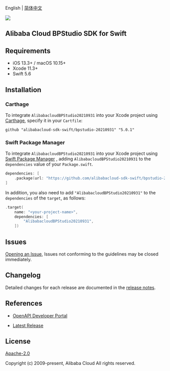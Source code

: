 English | [简体中文](README-CN.md)

![](https://aliyunsdk-pages.alicdn.com/icons/AlibabaCloud.svg)

## Alibaba Cloud BPStudio SDK for Swift

## Requirements

- iOS 13.3+ / macOS 10.15+
- Xcode 11.3+
- Swift 5.6

## Installation

### Carthage

To integrate `AlibabacloudBPStudio20210931` into your Xcode project using [Carthage](https://github.com/Carthage/Carthage), specify it in your `Cartfile`:

```ogdl
github "alibabacloud-sdk-swift/bpstudio-20210931" "5.0.1"
```

### Swift Package Manager

To integrate `AlibabacloudBPStudio20210931` into your Xcode project using [Swift Package Manager](https://swift.org/package-manager/) , adding `AlibabacloudBPStudio20210931` to the `dependencies` value of your `Package.swift`.

```swift
dependencies: [
    .package(url: "https://github.com/alibabacloud-sdk-swift/bpstudio-20210931.git", from: "5.0.1")
]
```

In addition, you also need to add `"AlibabacloudBPStudio20210931"` to the `dependencies` of the `target`, as follows:

```swift
.target(
    name: "<your-project-name>",
    dependencies: [
        "AlibabacloudBPStudio20210931",
    ])
```

## Issues

[Opening an Issue](https://github.com/alibabacloud-sdk-swift/bpstudio-20210931/issues/new), Issues not conforming to the guidelines may be closed immediately.

## Changelog

Detailed changes for each release are documented in the [release notes](./ChangeLog.txt).

## References

* [OpenAPI Developer Portal](https://next.api.alibabacloud.com/home)
- [Latest Release](https://github.com/alibabacloud-sdk-swift/bpstudio-20210931)

## License

[Apache-2.0](http://www.apache.org/licenses/LICENSE-2.0)

Copyright (c) 2009-present, Alibaba Cloud All rights reserved.
